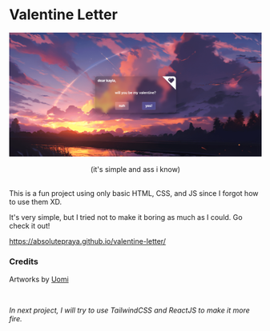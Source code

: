 # Valentine Letter

![pic1](assets/README/ss.png)  
<div align="center">(it's simple and ass i know)</div><br>

This is a fun project using only basic HTML, CSS, and JS since I forgot how to use them XD.

It's very simple, but I tried not to make it boring as much as I could. Go check it out!

https://absolutepraya.github.io/valentine-letter/

### Credits

Artworks by [Uomi](https://www.pixiv.net/en/users/11065404)

<br>

*In next project, I will try to use TailwindCSS and ReactJS to make it more fire.*